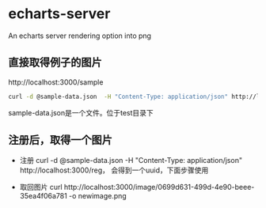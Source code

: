 # echarts-server
An echarts server rendering option into png


## 直接取得例子的图片

http://localhost:3000/sample

```bash
curl -d @sample-data.json  -H "Content-Type: application/json" http://localhost:3000/ -o sample.png
```
sample-data.json是一个文件。位于test目录下

## 注册后，取得一个图片

* 注册 curl -d @sample-data.json  -H "Content-Type: application/json" http://localhost:3000/reg， 会得到一个uuid，下面步骤使用
  
* 取回图片 curl  http://localhost:3000/image/0699d631-499d-4e90-beee-35ea4f06a781  -o newimage.png

